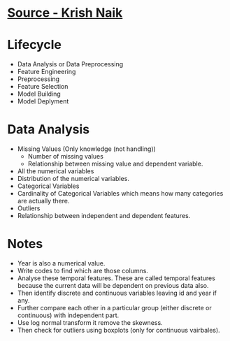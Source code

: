 # [Source - Krish Naik](https://www.youtube.com/playlist?list=PLZoTAELRMXVPQyArDHyQVjQxjj_YmEuO9)

# Lifecycle
* Data Analysis or Data Preprocessing
* Feature Engineering
* Preprocessing
* Feature Selection
* Model Building
* Model Deplyment

# Data Analysis
* Missing Values (Only knowledge (not handling))
    * Number of missing values
    * Relationship between missing value and dependent variable.
* All the numerical variables
* Distribution of the numerical variables.
* Categorical Variables
* Cardinality of Categorical Variables which means how many categories are actually there.
* Outliers
* Relationship between independent and dependent features.

# Notes
* Year is also a numerical value.
* Write codes to find which are those columns.
* Analyse these temporal features. These are called temporal features because the current data will be dependent on previous data also.
* Then identify discrete and continuous variables leaving id and year if any.
* Further compare each other in a particular group (either discrete or continuous) with independent part.
* Use log normal transform it remove the skewness.
* Then check for outliers using boxplots (only for continuous vairbales).